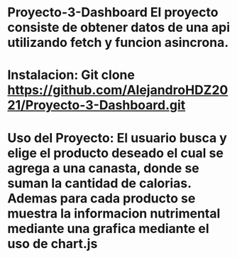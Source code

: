# Proyecto-3-Dashboard El proyecto consiste de obtener datos de una api utilizando fetch y funcion asincrona.

# Instalacion: Git clone https://github.com/AlejandroHDZ2021/Proyecto-3-Dashboard.git

# Uso del Proyecto: El usuario busca y elige el producto deseado el cual se agrega a una canasta, donde se suman la cantidad de calorias. Ademas para cada producto se muestra la informacion nutrimental mediante una grafica mediante el uso de chart.js
